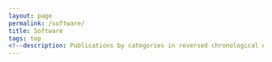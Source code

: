 ```yaml
---
layout: page
permalink: /software/
title: Software
tags: top
<!--description: Publications by categories in reversed chronological order. -->
---
```



